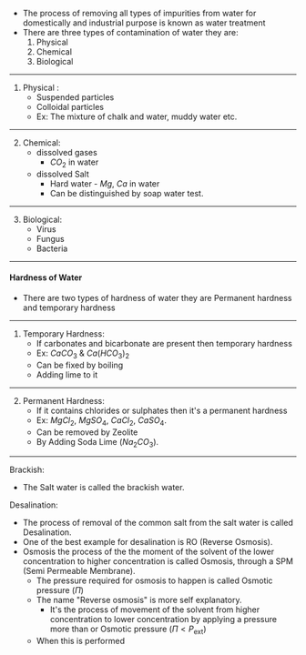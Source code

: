 - The process of removing all types of impurities from water for domestically and industrial purpose is known as water treatment
- There are three types of contamination of water they are: 
	1. Physical
	2. Chemical
	3. Biological
---
1. Physical :
	- Suspended particles
	- Colloidal particles
	- Ex: The mixture of chalk and water, muddy water etc.
---
2. Chemical: 
	- dissolved gases
		- $CO_2$ in water
	- dissolved Salt
		- Hard water - $Mg$, $Ca$ in water 
		- Can be distinguished by soap water test.
---
3. Biological:
	- Virus
	- Fungus
	- Bacteria
-----
#### Hardness of Water
- There are two types of hardness of water they are Permanent hardness and temporary hardness
---
1. Temporary Hardness:
	- If carbonates and bicarbonate are present then temporary hardness
	- Ex: $CaCO_3$ & $Ca(HCO_3)_2$ 
	- Can be fixed by boiling
	- Adding lime to it
---
2. Permanent Hardness:
	- If it contains chlorides or sulphates then it's a permanent hardness
	- Ex: $MgCl_2$, $MgSO_4$, $CaCl_2$, $CaSO_4$.
	- Can be removed by Zeolite
	- By Adding Soda Lime ($Na_2CO_3$).
---
Brackish:
- The Salt water is called the brackish water.

Desalination:
- The process of removal of the common salt from the salt water is called Desalination.
- One of the best example for desalination is RO (Reverse Osmosis).
- Osmosis the process of the the moment of the solvent of the lower concentration to higher concentration is called Osmosis, through a SPM (Semi Permeable Membrane).
	- The pressure required for osmosis to happen is called Osmotic pressure ($\Pi$)
	- The name "Reverse osmosis" is more self explanatory.
		- It's the process of movement of the solvent from higher concentration to lower concentration by applying a pressure more than or Osmotic pressure ($\Pi < P_{\text{ext}}$)
	- When this is performed 